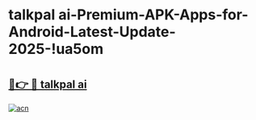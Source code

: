 # talkpal ai-Premium-APK-Apps-for-Android-Latest-Update-2025-!ua5om

# <h2><a href="https://googleone.com">🔗👉 🔴 talkpal ai</a></h2>

[![acn](https://github.com/user-attachments/assets/0f9c940e-d8b0-45ae-aac7-cd30a18b3e1c)](https://googleone.com)

